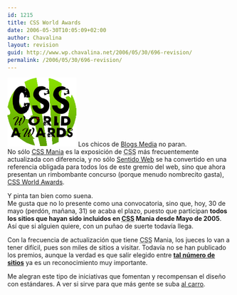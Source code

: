 ```yaml
---
id: 1215
title: CSS World Awards
date: 2006-05-30T10:05:09+02:00
author: Chavalina
layout: revision
guid: http://www.wp.chavalina.net/2006/05/30/696-revision/
permalink: /2006/05/30/696-revision/
---
```

<img class="imgizqda" src="/imagenes/fotos/css-world-awards-logo.gif" alt="CSS World Awards" /> Los chicos de <a href="http://blogsmedia.com/" target="_blank">Blogs Media</a> no paran.  
No s&oacute;lo <a href="http://cssmania.com/" target="_blank">CSS Mania</a> es la exposici&oacute;n de <acronym title="Cascade Style Sheets">CSS</acronym> más frecuentemente actualizada con diferencia, y no s&oacute;lo <a href="http://sentidoweb.com/" target="_blank">Sentido Web</a> se ha convertido en una referencia obligada para todos los de este gremio del web, sino que ahora presentan un rimbombante concurso (porque menudo nombrecito gasta), <a href="http://awards.cssmania.com/" target="_blank">CSS World Awards</a>.

Y pinta tan bien como suena.  
Me gusta que no lo presente como una convocatoria, sino que, hoy, 30 de mayo (perd&oacute;n, ma&ntilde;ana, 31) se acaba el plazo, puesto que participan **todos los sitios que hayan sido incluidos en <acronym title="Cascade Style Sheets">CSS</acronym> Mania desde Mayo de 2005**. As&iacute; que si alguien quiere, con un pu&ntilde;ao de suerte todav&iacute;a llega.

Con la frecuencia de actualizaci&oacute;n que tiene <acronym title="Cascade Style Sheets">CSS</acronym> Mania, los jueces lo van a tener dif&iacute;cil, pues son miles de sitios a visitar. Todav&iacute;a no se han publicado los premios, aunque la verdad es que salir elegido entre **<a href="http://cssmania.com/galleries/" target="_blank">tal n&uacute;mero de sitios</a>** ya es un reconocimiento muy importante.

Me alegran este tipo de iniciativas que fomentan y recompensan el dise&ntilde;o con estándares. A ver si sirve para que más gente se suba <a href="http://www.w3.org/" target="_blank">al carro</a>.